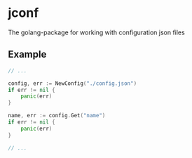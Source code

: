 # jconf

The golang-package for working with configuration json files

## Example

```go
// ...

config, err := NewConfig("./config.json")
if err != nil {
	panic(err)
}

name, err := config.Get("name")
if err != nil {
	panic(err)
}

// ...
```